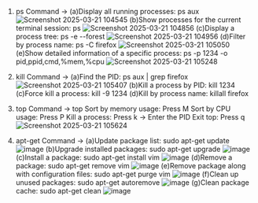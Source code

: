 1. ps Command -> (a)Display all running processes: ps aux
   ![Screenshot 2025-03-21 104545](https://github.com/user-attachments/assets/27945489-0728-4569-865d-6453e15860eb)
   (b)Show processes for the current terminal session: ps
   ![Screenshot 2025-03-21 104856](https://github.com/user-attachments/assets/ef112b42-9ef7-40f2-b9e7-080353f9a12a)
   (c)Display a process tree: ps -e --forest
   ![Screenshot 2025-03-21 104956](https://github.com/user-attachments/assets/6c8d81e9-4066-4f78-86ca-1b6b62c6fcd8)
   (d)Filter by process name: ps -C firefox
   ![Screenshot 2025-03-21 105050](https://github.com/user-attachments/assets/9a2e0452-4b76-4315-8aa2-bccb68129de6)
   (e)Show detailed information of a specific process: ps -p 1234 -o pid,ppid,cmd,%mem,%cpu
   ![Screenshot 2025-03-21 105248](https://github.com/user-attachments/assets/5ba535c3-8107-4888-8bc3-f0e7a8d34a85)
   
2. kill Command -> (a)Find the PID: ps aux | grep firefox
   ![Screenshot 2025-03-21 105407](https://github.com/user-attachments/assets/dc06adee-0548-461c-a65d-49ae1a5b2285)
   (b)Kill a process by PID: kill 1234
   (c)Force kill a process: kill -9 1234
   (d)Kill by process name: killall firefox

3. top Command -> top Sort by memory usage: Press M Sort by CPU usage: Press P Kill a process: Press k → Enter the PID Exit top: Press q
   ![Screenshot 2025-03-21 105624](https://github.com/user-attachments/assets/be55476e-8146-4012-9d9c-d71318c94c8b)

4. apt-get Command -> (a)Update package list: sudo apt-get update
   ![image](https://github.com/user-attachments/assets/e5454d12-3d99-424e-808f-6f37018afb4d)
   (b)Upgrade installed packages: sudo apt-get upgrade
   ![image](https://github.com/user-attachments/assets/db9dfeda-79fa-4e06-93f9-70b32a19e495)
   (c)Install a package: sudo apt-get install vim
   ![image](https://github.com/user-attachments/assets/0a9dfbda-5f9c-4808-9561-b646b05eab4b)
   (d)Remove a package: sudo apt-get remove vim
   ![image](https://github.com/user-attachments/assets/b265b61d-a9c8-4805-996a-21157808d74e)
   (e)Remove package along with configuration files: sudo apt-get purge vim
   ![image](https://github.com/user-attachments/assets/a05a8d0d-1380-43a9-a1cc-b355c3370fbf)
   (f)Clean up unused packages: sudo apt-get autoremove
   ![image](https://github.com/user-attachments/assets/5d3447f2-f0d9-48c4-870a-8d77b58332f6)
   (g)Clean package cache: sudo apt-get clean
   ![image](https://github.com/user-attachments/assets/64a7edb8-07ec-4bcd-9f12-d096bdf8367f)


